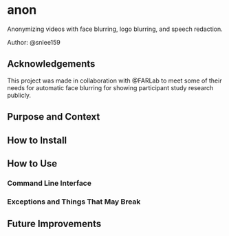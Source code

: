 # anon
Anonymizing videos with face blurring, logo blurring, and speech redaction.

Author: @snlee159

## Acknowledgements
This project was made in collaboration with @FARLab to meet some of their needs for automatic face blurring for showing participant study research publicly.

## Purpose and Context 


## How to Install

## How to Use
### Command Line Interface

### Exceptions and Things That May Break

## Future Improvements
